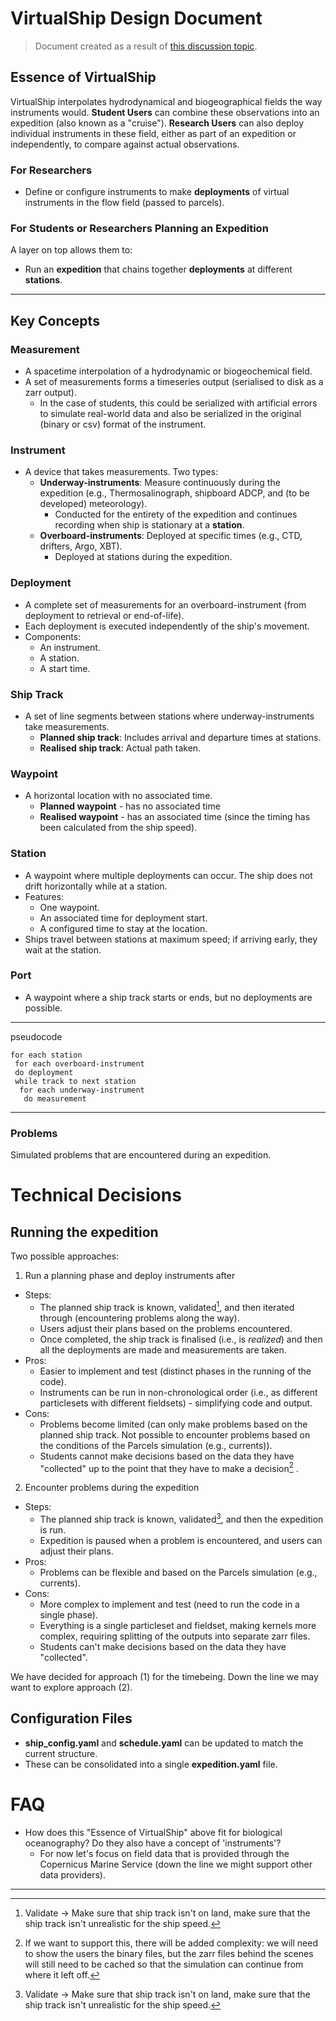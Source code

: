 # VirtualShip Design Document

> Document created as a result of [this discussion topic](https://github.com/OceanParcels/virtualship/discussions/187).

## Essence of VirtualShip

VirtualShip interpolates hydrodynamical and biogeographical fields the way instruments would. **Student Users** can combine these observations into an expedition (also known as a "cruise"). **Research Users** can also deploy individual instruments in these field, either as part of an expedition or independently, to compare against actual observations.

### For Researchers

- Define or configure instruments to make **deployments** of virtual instruments in the flow field (passed to parcels).

### For Students or Researchers Planning an Expedition

A layer on top allows them to:

- Run an **expedition** that chains together **deployments** at different **stations**.

---

## Key Concepts

### Measurement

- A spacetime interpolation of a hydrodynamic or biogeochemical field.
- A set of measurements forms a timeseries output (serialised to disk as a zarr output).
  - In the case of students, this could be serialized with artificial errors to simulate real-world data and also be serialized in the original (binary or csv) format of the instrument.

### Instrument

- A device that takes measurements. Two types:
  - **Underway-instruments**: Measure continuously during the expedition (e.g., Thermosalinograph, shipboard ADCP, and (to be developed) meteorology).
    - Conducted for the entirety of the expedition and continues recording when ship is stationary at a **station**.
  - **Overboard-instruments**: Deployed at specific times (e.g., CTD, drifters, Argo, XBT).
    - Deployed at stations during the expedition.

### Deployment

- A complete set of measurements for an overboard-instrument (from deployment to retrieval or end-of-life).
- Each deployment is executed independently of the ship's movement.
- Components:
  - An instrument.
  - A station.
  - A start time.

### Ship Track

- A set of line segments between stations where underway-instruments take measurements.
  - **Planned ship track**: Includes arrival and departure times at stations.
  - **Realised ship track**: Actual path taken.

### Waypoint

- A horizontal location with no associated time.
  - **Planned waypoint** - has no associated time
  - **Realised waypoint** - has an associated time (since the timing has been calculated from the ship speed).

### Station

- A waypoint where multiple deployments can occur. The ship does not drift horizontally while at a station.
- Features:
  - One waypoint.
  - An associated time for deployment start.
  - A configured time to stay at the location.
- Ships travel between stations at maximum speed; if arriving early, they wait at the station.

### Port

- A waypoint where a ship track starts or ends, but no deployments are possible.

---

pseudocode

```
for each station
 for each overboard-instrument
 do deployment
 while track to next station
  for each underway-instrument
   do measurement
```

---

### Problems

Simulated problems that are encountered during an expedition.

# Technical Decisions

## Running the expedition

Two possible approaches:

1. Run a planning phase and deploy instruments after

- Steps:
  - The planned ship track is known, validated[^1], and then iterated through (encountering problems along the way).
  - Users adjust their plans based on the problems encountered.
  - Once completed, the ship track is finalised (i.e., is _realized_) and then all the deployments are made and measurements are taken.
- Pros:
  - Easier to implement and test (distinct phases in the running of the code).
  - Instruments can be run in non-chronological order (i.e., as different particlesets with different fieldsets) - simplifying code and output.
- Cons:
  - Problems become limited (can only make problems based on the planned ship track. Not possible to encounter problems based on the conditions of the Parcels simulation (e.g., currents)).
  - Students cannot make decisions based on the data they have "collected" up to the point that they have to make a decision[^2] .

2. Encounter problems during the expedition

- Steps:
  - The planned ship track is known, validated[^1], and then the expedition is run.
  - Expedition is paused when a problem is encountered, and users can adjust their plans.
- Pros:
  - Problems can be flexible and based on the Parcels simulation (e.g., currents).
- Cons:
  - More complex to implement and test (need to run the code in a single phase).
  - Everything is a single particleset and fieldset, making kernels more complex, requiring splitting of the outputs into separate zarr files.
  - Students can't make decisions based on the data they have "collected".

We have decided for approach (1) for the timebeing. Down the line we may want to explore approach (2).

## Configuration Files

- **ship_config.yaml** and **schedule.yaml** can be updated to match the current structure.
- These can be consolidated into a single **expedition.yaml** file.

# FAQ

- How does this "Essence of VirtualShip" above fit for biological oceanography? Do they also have a concept of 'instruments'?
  - For now let's focus on field data that is provided through the Copernicus Marine Service (down the line we might support other data providers).

---

[^1]: Validate -> Make sure that ship track isn't on land, make sure that the ship track isn't unrealistic for the ship speed.

[^2]: If we want to support this, there will be added complexity: we will need to show the users the binary files, but the zarr files behind the scenes will still need to be cached so that the simulation can continue from where it left off.
